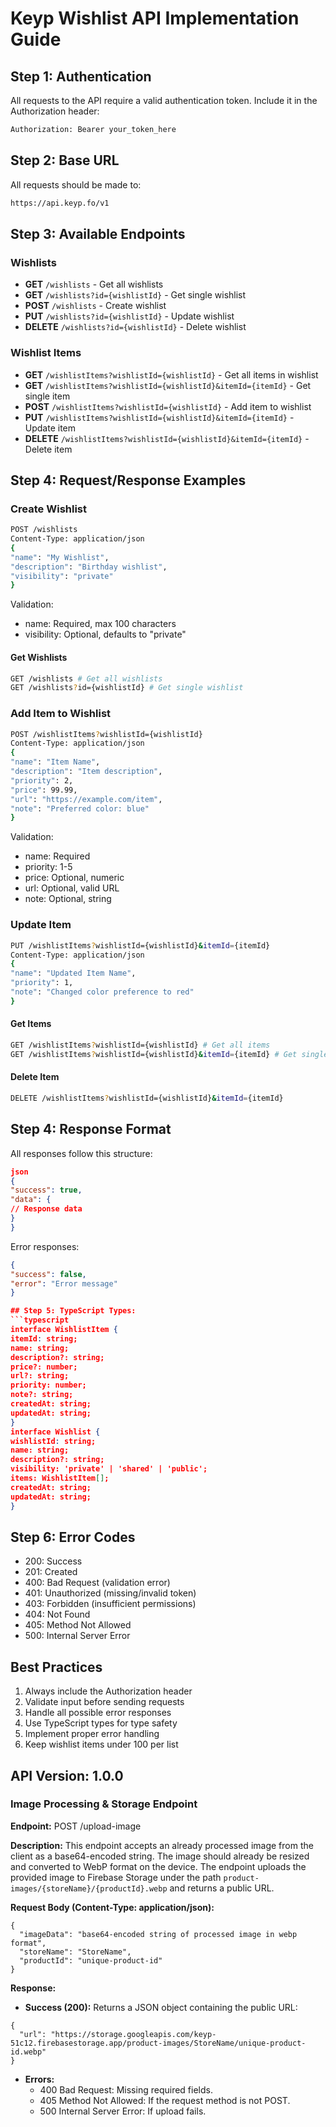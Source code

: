# Keyp Wishlist API Implementation Guide

## Step 1: Authentication
All requests to the API require a valid authentication token. Include it in the Authorization header:

```bash
Authorization: Bearer your_token_here
```

## Step 2: Base URL
All requests should be made to:

```bash
https://api.keyp.fo/v1
```

## Step 3: Available Endpoints

### Wishlists
- **GET** `/wishlists` - Get all wishlists
- **GET** `/wishlists?id={wishlistId}` - Get single wishlist
- **POST** `/wishlists` - Create wishlist
- **PUT** `/wishlists?id={wishlistId}` - Update wishlist
- **DELETE** `/wishlists?id={wishlistId}` - Delete wishlist

### Wishlist Items
- **GET** `/wishlistItems?wishlistId={wishlistId}` - Get all items in wishlist
- **GET** `/wishlistItems?wishlistId={wishlistId}&itemId={itemId}` - Get single item
- **POST** `/wishlistItems?wishlistId={wishlistId}` - Add item to wishlist
- **PUT** `/wishlistItems?wishlistId={wishlistId}&itemId={itemId}` - Update item
- **DELETE** `/wishlistItems?wishlistId={wishlistId}&itemId={itemId}` - Delete item

## Step 4: Request/Response Examples

### Create Wishlist
```bash
POST /wishlists
Content-Type: application/json
{
"name": "My Wishlist",
"description": "Birthday wishlist",
"visibility": "private"
}
```

Validation:
- name: Required, max 100 characters
- visibility: Optional, defaults to "private"

#### Get Wishlists
```bash
GET /wishlists # Get all wishlists
GET /wishlists?id={wishlistId} # Get single wishlist
```

### Add Item to Wishlist
```bash
POST /wishlistItems?wishlistId={wishlistId}
Content-Type: application/json
{
"name": "Item Name",
"description": "Item description",
"priority": 2,
"price": 99.99,
"url": "https://example.com/item",
"note": "Preferred color: blue"
}
```

Validation:
- name: Required
- priority: 1-5
- price: Optional, numeric
- url: Optional, valid URL
- note: Optional, string

### Update Item
```bash
PUT /wishlistItems?wishlistId={wishlistId}&itemId={itemId}
Content-Type: application/json
{
"name": "Updated Item Name",
"priority": 1,
"note": "Changed color preference to red"
}
```

#### Get Items
```bash
GET /wishlistItems?wishlistId={wishlistId} # Get all items
GET /wishlistItems?wishlistId={wishlistId}&itemId={itemId} # Get single item
```

#### Delete Item
```bash
DELETE /wishlistItems?wishlistId={wishlistId}&itemId={itemId}
```

## Step 4: Response Format
All responses follow this structure:
```json
json
{
"success": true,
"data": {
// Response data
}
}
```

Error responses:
```json
{
"success": false,
"error": "Error message"
}

## Step 5: TypeScript Types:
```typescript
interface WishlistItem {
itemId: string;
name: string;
description?: string;
price?: number;
url?: string;
priority: number;
note?: string;
createdAt: string;
updatedAt: string;
}
interface Wishlist {
wishlistId: string;
name: string;
description?: string;
visibility: 'private' | 'shared' | 'public';
items: WishlistItem[];
createdAt: string;
updatedAt: string;
}
```

## Step 6: Error Codes
- 200: Success
- 201: Created
- 400: Bad Request (validation error)
- 401: Unauthorized (missing/invalid token)
- 403: Forbidden (insufficient permissions)
- 404: Not Found
- 405: Method Not Allowed
- 500: Internal Server Error

## Best Practices
1. Always include the Authorization header
2. Validate input before sending requests
3. Handle all possible error responses
4. Use TypeScript types for type safety
5. Implement proper error handling
6. Keep wishlist items under 100 per list

<!-- New Section: Image Processing & Storage Endpoint (v1.0.0) -->

## API Version: 1.0.0

### Image Processing & Storage Endpoint

**Endpoint:** POST /upload-image

**Description:** This endpoint accepts an already processed image from the client as a base64-encoded string. The image should already be resized and converted to WebP format on the device. The endpoint uploads the provided image to Firebase Storage under the path `product-images/{storeName}/{productId}.webp` and returns a public URL.

**Request Body (Content-Type: application/json):**
```
{
  "imageData": "base64-encoded string of processed image in webp format",
  "storeName": "StoreName",
  "productId": "unique-product-id"
}
```

**Response:**
- **Success (200):** Returns a JSON object containing the public URL:
```
{
  "url": "https://storage.googleapis.com/keyp-51c12.firebasestorage.app/product-images/StoreName/unique-product-id.webp"
}
```
- **Errors:**
  - 400 Bad Request: Missing required fields.
  - 405 Method Not Allowed: If the request method is not POST.
  - 500 Internal Server Error: If upload fails.

<!-- End of new section -->